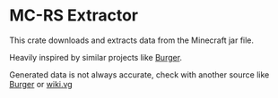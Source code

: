 # MC-RS Extractor

This crate downloads and extracts data from the Minecraft jar file.

Heavily inspired by similar projects like [Burger](https://github.com/Pokechu22/Burger).

Generated data is not always accurate, check with another source like [Burger](https://github.com/Pokechu22/Burger) or [wiki.vg](https://wiki.vg/)